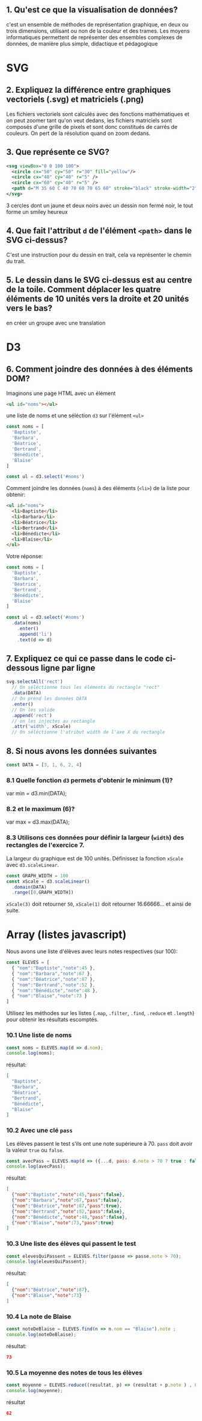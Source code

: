 ## 1. Qu'est ce que la visualisation de données?

c'est un ensemble de méthodes de représentation graphique, en deux ou trois dimensions, utilisant ou non de la couleur et des trames. Les moyens informatiques permettent de représenter des ensembles complexes de données, de manière plus simple, didactique et pédagogique

# SVG

## 2. Expliquez la différence entre graphiques vectoriels (.svg) et matriciels (.png)

Les fichiers vectoriels sont calculés avec des fonctions mathématiques et on peut zoomer tant qu'on veut dedans, les fichiers matriciels sont composés d'une grille de pixels et sont donc constitués de carrés de couleurs. On pert de la résolution quand on zoom dedans.

## 3. Que représente ce SVG?

```svg
<svg viewBox="0 0 100 100">
  <circle cx="50" cy="50" r="30" fill="yellow"/>
  <circle cx="40" cy="40" r="5" />
  <circle cx="60" cy="40" r="5" />
  <path d="M 35 60 C 40 70 60 70 65 60" stroke="black" stroke-width="2" fill="none"/>
</svg>
```
3 cercles dont un jaune et deux noirs avec un dessin non fermé noir, le tout forme un smiley heureux

## 4. Que fait l'attribut `d` de l'élément `<path>` dans le SVG ci-dessus?

C'est une instruction pour du dessin en trait, cela va représenter le chemin du trait.

## 5. Le dessin dans le SVG ci-dessus est au centre de la toile. Comment déplacer les quatre éléments de 10 unités vers la droite et 20 unités vers le bas?

en créer un groupe avec une translation 

<g  transform="translate(10, 20)">
</g>
 
# D3

## 6. Comment joindre des données à des éléments DOM?

Imaginons une page HTML avec un élément

```html
<ul id="noms"></ul>
```

une liste de noms et une séléction `d3` sur l'élément `<ul>`

```javascript
const noms = [
  'Baptiste',
  'Barbara',
  'Béatrice',
  'Bertrand',
  'Bénédicte',
  'Blaise'
]

const ul = d3.select('#noms')
```

Comment joindre les données (`noms`) à des éléments (`<li>`) de la liste pour obtenir:

```html
<ul id="noms">
  <li>Baptiste</li>
  <li>Barbara</li>
  <li>Béatrice</li>
  <li>Bertrand</li>
  <li>Bénédicte</li>
  <li>Blaise</li>
</ul>
```

Votre réponse:

```javascript
const noms = [
  'Baptiste',
  'Barbara',
  'Béatrice',
  'Bertrand',
  'Bénédicte',
  'Blaise'
]

const ul = d3.select('#noms')
  .data(noms)
    .enter()
    .append('li')
    .text(d => d)
```

## 7. Expliquez ce qui ce passe dans le code ci-dessous ligne par ligne

```javascript
svg.selectAll('rect')
  // On séléctionne tous les éléments du rectangle "rect"
  .data(DATA)
  // On prend les données DATA
  .enter()
  // On les valide
  .append('rect')
  // on les injectes au rectangle
  .attr('width', xScale)
  // On séléctionne l'atribut width de l'axe X du rectangle
```

## 8. Si nous avons les données suivantes

```javascript
const DATA = [3, 1, 6, 2, 4]
```

### 8.1 Quelle fonction `d3` permets d'obtenir le minimum (1)?

var min = d3.min(DATA);

### 8.2 et le maximum (6)?

var max = d3.max(DATA);

### 8.3 Utilisons ces données pour définir la largeur (`width`) des rectangles de l'exercice 7.

La largeur du graphique est de 100 unités. Définissez la fonction `xScale` avec `d3.scaleLinear`.

```javascript
const GRAPH_WIDTH = 100
const xScale = d3.scaleLinear()
  .domain(DATA)
  .range([0,GRAPH_WIDTH])
```

`xScale(3)` doit retourner `50`, `xScale(1)` doit retourner 16.66666... et ainsi de suite.

# Array (listes javascript)

Nous avons une liste d'élèves avec leurs notes respectives (sur 100):

```javascript
const ELEVES = [
  { "nom":"Baptiste","note":45 },
  { "nom":"Barbara","note":67 },
  { "nom":"Béatrice","note":87 },
  { "nom":"Bertrand","note":52 },
  { "nom":"Bénédicte","note":48 },
  { "nom":"Blaise","note":73 }
]
```

Utilisez les méthodes sur les listes (`.map`, `.filter`, `.find`, `.reduce` et `.length`) pour obtenir les résultats escomptés.

### 10.1 Une liste de noms

```javascript
const noms = ELEVES.map(d => d.nom); 
console.log(noms);
```

résultat:

```json
[
  "Baptiste",
  "Barbara",
  "Béatrice",
  "Bertrand",
  "Bénédicte",
  "Blaise"
]
```

### 10.2 Avec une clé `pass`

Les élèves passent le test s'ils ont une note supérieure à 70. `pass` doit avoir la valeur `true` ou `false`.

```javascript
const avecPass = ELEVES.map(d => ({...d, pass: d.note > 70 ? true : false}));
console.log(avecPass);  
```

résultat:

```json
[
  {"nom":"Baptiste","note":45,"pass":false},
  {"nom":"Barbara","note":67,"pass":false},
  {"nom":"Béatrice","note":87,"pass":true},
  {"nom":"Bertrand","note":52,"pass":false},
  {"nom":"Bénédicte","note":48,"pass":false},
  {"nom":"Blaise","note":73,"pass":true}
]
```

### 10.3 Une liste des élèves qui passent le test

```javascript
const elevesQuiPassent = ELEVES.filter(passe => passe.note > 70);
console.log(elevesQuiPassent);
```

résultat:

```json
[
  {"nom":"Béatrice","note":87},
  {"nom":"Blaise","note":73}
]
```

### 10.4 La note de Blaise

```javascript
const noteDeBlaise = ELEVES.find(n => n.nom == "Blaise").note ;
console.log(noteDeBlaise);
```

résultat:

```json
73
```

### 10.5 La moyenne des notes de tous les élèves

```javascript
const moyenne = ELEVES.reduce((resultat, p) => (resultat + p.note ) , 0) / 6;
console.log(moyenne);
```

résultat

```json
62
```